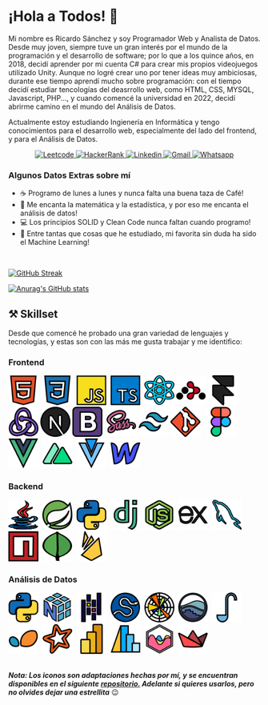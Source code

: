 # ¡Hola a Todos! 👋

Mi nombre es Ricardo Sánchez y soy Programador Web y Analista de Datos. Desde muy joven, siempre tuve un gran interés por el mundo de la programación y el desarrollo de software; por lo que a los quince años, en 2018, decidí aprender por mi cuenta C# para crear mis propios videojuegos utilizado Unity. Aunque no logré crear uno por tener ideas muy ambiciosas, durante ese tiempo aprendí mucho sobre programación: con el tiempo decidí estudiar tencologías del deasrrollo web, como HTML, CSS, MYSQL, Javascript, PHP..., y cuando comencé la universidad en 2022, decidí abrirme camino en el mundo del Análisis de Datos.

Actualmente estoy estudiando Ingienería en Informática y tengo conocimientos para el desarrollo web, especialmente del lado del frontend, y para el Análisis de Datos.

<div align="center">
  <a href='https://leetcode.com/Rickhersd/'>
    <img  src="https://img.shields.io/badge/-LeetCode-FFA116?style=for-the-badge&logo=LeetCode&logoColor=black" alt="Leetcode"/>
  </a>
  <a href='https://www.hackerrank.com/Rickhersd2002'>
    <img src="https://img.shields.io/badge/-Hackerrank-2EC866?style=for-the-badge&logo=HackerRank&logoColor=white" alt="HackerRank"/>
  </a>
  <a href='https://www.linkedin.com/in/ricardosanchez-dev/'>
    <img src="https://img.shields.io/badge/LinkedIn-0077B5?style=for-the-badge&logo=linkedin&logoColor=white"alt="Linkedin"/>
  </a>
  <a href='mailto:rickhersd2002@gmail.com'>
    <img src="https://img.shields.io/badge/Gmail-D14836?style=for-the-badge&logo=gmail&logoColor=white" alt="Gmail"/>
  </a>
  <a href="https://wa.me/584120260569?text=Hola,%20Ricardo">
    <img  src="https://img.shields.io/badge/WhatsApp-25D366?style=for-the-badge&logo=whatsapp&logoColor=white" alt="Whatsapp"/>
  </a>
</div>

### Algunos Datos Extras sobre mí

- ☕ Programo de lunes a lunes y nunca falta una buena taza de Café!
- 🧮 Me encanta la matemática y la estadística, y por eso me encanta el análisis de datos!
- 💻 Los principios SOLID y Clean Code nunca faltan cuando programo!
- 🤖 Entre tantas que cosas que he estudiado, mi favorita sin duda ha sido el Machine Learning!

<br/>

[![GitHub Streak](http://github-readme-streak-stats.herokuapp.com?user=Rickhersd&theme=dark&border_radius=5&locale=es)](https://git.io/streak-stats)

[![Anurag's GitHub stats](https://github-readme-stats.vercel.app/api?username=Rickhersd)](https://github.com/Rickhersd/github-readme-stats)

## ⚒️ Skillset

Desde que comencé he probado una gran variedad de lenguajes y tecnologías, y estas son con las más me gusta trabajar y me identifico:

### Frontend

<div>
  <img src="./neobrutalist_icons/neo_html.svg" title="HTML5" alt="HTML5" width="60" height="60"/>&nbsp;
  <img src="./neobrutalist_icons/neo_css.svg" title="CSS3" alt="CSS3" width="60" height="60"/>&nbsp;
  <img src="./neobrutalist_icons/neo_javascript.svg" title="JavaScript" alt="JavaScript" width="60" height="60"/>&nbsp;
  <img src="./neobrutalist_icons/neo_typescript.svg" title="Typescript" alt="Typescript" width="60" height="60"/>&nbsp;
  <img src="./neobrutalist_icons/neo_react.svg" title="React" alt="React" width="60" height="60"/>
  <img src="./neobrutalist_icons/neo_react_router.svg" title="React Router" alt="React Router" width="60" height="60"/>
  <img src="./neobrutalist_icons/neo_framer.svg" title="Framer" alt="Framer" width="60" height="60"/>
  <img src="./neobrutalist_icons/neo_redux.svg" title="Redux" alt="Redux" width="60" height="60"/>
  <img src="./neobrutalist_icons/neo_nextjs.svg" title="Nextjs" alt="Nextjs" width="60" height="60"/>
  <img src="./neobrutalist_icons/neo_bootstrap.svg" title="Bootstrap"  alt="Bootstrap" width="60" height="60"/>&nbsp;
  <img src="./neobrutalist_icons/neo_sass.svg" title="Sass" alt="Sass" width="60" height="60"/>
  <img src="./neobrutalist_icons/neo_tailwind.svg" title="TailwindCSS" alt="TailwindCSS" width="60" height="60"/>
  <img src="./neobrutalist_icons/neo_git.svg" title="Git" alt="Git" width="60" height="60"/>&nbsp;&nbsp;
  <img src="./neobrutalist_icons/neo_figma.svg" title="Figma" alt="Figma" width="60" height="60"/>&nbsp;
  <img src="./neobrutalist_icons/neo_vue.svg" title="Vue" alt="Vue" width="60" height="60"/>&nbsp;
  <img src="./neobrutalist_icons/neo_nuxtjs.svg" title="Nuxt" alt="Nuxt" width="60" height="60"/>&nbsp;
  <img src="./neobrutalist_icons/neo_vuetify.svg" title="Vuetify" alt="Vuetify" width="60" height="60"/>&nbsp;
  <img src="./neobrutalist_icons/neo_webflow.svg" title="Webflow" alt="Webflow" width="60" height="60"/>&nbsp;
</div>

### Backend

<div>
  <img src="./neobrutalist_icons/neo_java.svg" title="Java" alt="Java" width="60" height="60"/>&nbsp;
  <img src="./neobrutalist_icons/neo_springboot.svg" title="Springboot" alt="Springboot" width="60" height="60"/>&nbsp;
  <img src="./neobrutalist_icons/neo_python.svg" title="Python" alt="Python" width="60" height="60"/>&nbsp;
  <img src="./neobrutalist_icons/neo_django.svg" title="Django" alt="Django" width="60" height="60"/>&nbsp;
  <img src="./neobrutalist_icons/neo_nodejs.svg" title="nodeJs" alt="NodeJs" width="60" height="60"/>&nbsp;
  <img src="./neobrutalist_icons/neo_express.svg" title="Express" alt="Express" width="60" height="60"/>&nbsp;
  <img src="./neobrutalist_icons/neo_mysql.svg" title="MySQL" alt="MySQL" width="60" height="60"/>&nbsp;
  <img src="./neobrutalist_icons/neo_npm.svg" title="MySQL" alt="MySQL" width="60" height="60"/>&nbsp;
  <img src="./neobrutalist_icons/neo_mongodb.svg" title="Mongodb" alt="Mongodb" width="60" height="60"/>&nbsp;
  <img src="./neobrutalist_icons/neo_firebase.svg" title="Firebase" alt="Firebase" width="60" height="60"/>&nbsp;
</div>

### Análisis de Datos

<div>
  <img src="./neobrutalist_icons/neo_python.svg" title="Python" alt="Python" width="60" height="60"/>&nbsp;
  <img src="./neobrutalist_icons/neo_numpy.svg" title="Numpy" alt="Numpy" width="60" height="60"/>&nbsp;
  <img src="./neobrutalist_icons/neo_pandas.svg" title="Pandas" alt="Pandas" width="60" height="60"/>&nbsp;
  <img src="./neobrutalist_icons/neo_scipy.svg" title="Scipy" alt="Scipy" width="60" height="60"/>&nbsp;
  <img src="./neobrutalist_icons/neo_matplotlib.svg" title="Matplotlib" alt="Matplotlib" width="60" height="60"/>&nbsp;
  <img src="./neobrutalist_icons/neo_seaborn.svg" title="Seaborn" alt="Seaborn" width="60" height="60"/>&nbsp;
  <img src="./neobrutalist_icons/neo_beautiful_soup.svg" title="Beautiful_soup" alt="Beautiful_soup" width="60" height="60"/>&nbsp;
  <img src="./neobrutalist_icons/neo_sklearn.svg" title="Sklearn" alt="Sklearn" width="60" height="60"/>&nbsp;
  <img src="https://github.com/Rickhersd/neo-icons/blob/main/icons/apache-spark/neo-apache-spark.svg" title="Scipy" alt="Scipy" width="60" height="60"/>&nbsp;
  <img src="https://github.com/Rickhersd/neo-icons/blob/main/icons/power-bi/neo-power-bi.svg" title="Power-bi" alt="Power-bi" width="60" height="60"/>&nbsp;
  <img src="https://github.com/Rickhersd/neo-icons/blob/main/icons/vega-altair/neo-vega-altair.svg" title="Vega-altair" alt="Vega-altair" width="60" height="60"/>&nbsp;
  <img src="https://github.com/Rickhersd/neo-icons/blob/main/icons/charts/neo-chart.svg" title="Chartjs" alt="Chartjs" width="60" height="60"/>&nbsp;
  <img src="https://github.com/Rickhersd/neo-icons/blob/main/icons/streamlit/neo-streamlit.svg" title="Streamlit" alt="Streamlit" width="60" height="60"/>&nbsp;
  
</div>
<br/>

**_Nota: Los iconos son adaptaciones hechas por mí, y se encuentran disponibles en el siguiente [repositorio.](https://github.com/Rickhersd/neo-icons) Adelante si quieres usarlos, pero no olvides dejar una estrellita_** 😉
